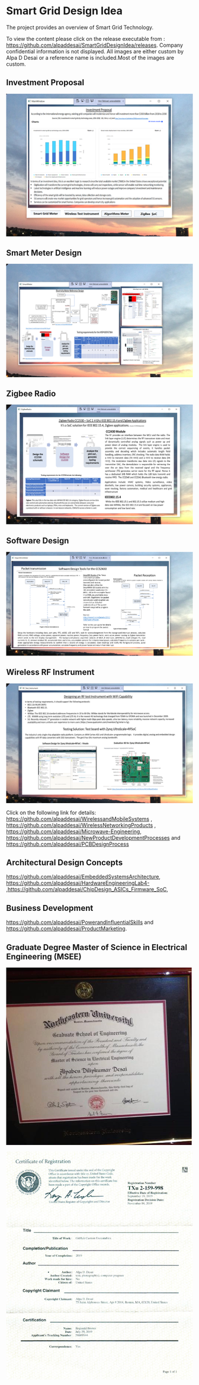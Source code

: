# Smart Grid Design Idea

The project provides an overview of Smart Grid Technology. 

To view the content please click on the release executable from : https://github.com/alpaddesai/SmartGridDesignIdea/releases.
Company confidential information is not displayed. All images are either custom by Alpa D Desai or a reference name is included.Most of the images are custom.

## Investment Proposal
![image](InvestmentProposal.png)

## Smart Meter Design
![image](SmartMeterDesign.png)

## Zigbee Radio
![image](ZigBeeRadio.png)

## Software Design 
![image](SoftwareDesign.png)

## Wireless RF Instrument
![image](WirelessRFInstrument.png)

Click on the following link for details: https://github.com/alpaddesai/WirelessandMobileSystems  , https://github.com/alpaddesai/WirelessNetworkingProducts , https://github.com/alpaddesai/Microwave-Engineering, https://github.com/alpaddesai/NewProductDevelopmentProcesses and https://github.com/alpaddesai/PCBDesignProcess


## Architectural Design Concepts
https://github.com/alpaddesai/EmbeddedSystemsArchitecture, https://github.com/alpaddesai/HardwareEngineeringLab4- ,https://github.com/alpaddesai/ChipDesign_ASICs_Firmware_SoC, 

## Business Development 
https://github.com/alpaddesai/PowerandInfluentialSkills and  https://github.com/alpaddesai/ProductMarketing.

## Graduate Degree Master of Science in Electrical Engineering (MSEE)
![image](GraduateDegreeEE.png)


![image](USCopyrightCertificateofRegistration.png)
